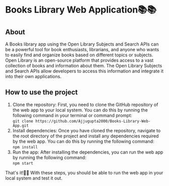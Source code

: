# Books Library Web Application📚📚
## About
A Books library app using the Open Library Subjects and Search APIs can be a powerful tool for book enthusiasts, librarians, and anyone who wants to easily find and organize books based on different topics or subjects. Open Library is an open-source platform that provides access to a vast collection of books and information about them. The Open Library Subjects and Search APIs allow developers to access this information and integrate it into their own applications.

## How to use the project
1. Clone the repository: First, you need to clone the GitHub repository of the web app to your local system. You can do this by running the following command in your terminal or command prompt:     
`git clone https://github.com/Ajjugupta2000/Books-Library-Web-App.git`
2. Install dependencies: Once you have cloned the repository, navigate to the root directory of the project and install any dependencies required by the web app. You can do this by running the following command:      
`npm install`
3. Run the app: After installing the dependencies, you can run the web app by running the following command:        
`npm start`

That's it!🎉🎉 With these steps, you should be able to run the web app in your local system and test it out.

